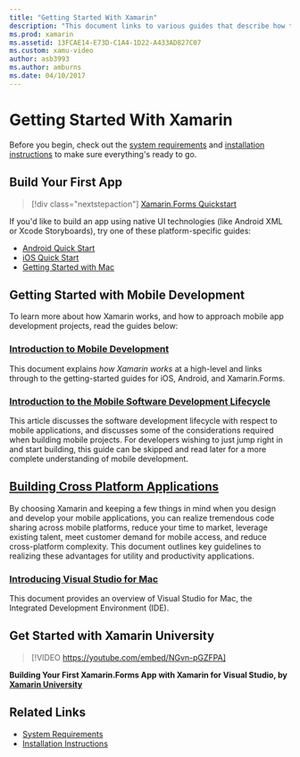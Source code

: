```yaml
---
title: "Getting Started With Xamarin"
description: "This document links to various guides that describe how to get started with Xamarin development. The linked content discusses how to build a first app, provides a general introduction to mobile development, and takes a look at training with Xamarin University."
ms.prod: xamarin
ms.assetid: 13FCAE14-E73D-C1A4-1D22-A433AD827C07
ms.custom: xamu-video
author: asb3993
ms.author: amburns
ms.date: 04/10/2017
---
```


# Getting Started With Xamarin

Before you begin, check out the [system requirements](requirements.md)
and [installation instructions](installation/index.md) to make sure everything's
ready to go.

## Build Your First App

> [!div class="nextstepaction"]
> [Xamarin.Forms Quickstart](~/xamarin-forms/get-started/hello-xamarin-forms/quickstart.md)

If you'd like to build an app using native UI technologies (like Android XML or Xcode Storyboards), try one of these platform-specific guides:

* [Android Quick Start](~/android/get-started/hello-android/hello-android-quickstart.md)
* [iOS Quick Start](~/ios/get-started/hello-ios/hello-ios-quickstart.md)
* [Getting Started with Mac](~/mac/get-started/hello-mac.md)

## Getting Started with Mobile Development

To learn more about how Xamarin works, and how to approach mobile app development projects,
read the guides below:

###  [Introduction to Mobile Development](~/cross-platform/get-started/introduction-to-mobile-development.md)

This document explains *how Xamarin works* at a high-level and links through to the getting-started guides for iOS, Android, and Xamarin.Forms.

###  [Introduction to the Mobile Software Development Lifecycle](~/cross-platform/get-started/introduction-to-mobile-sdlc.md)

This article discusses the software development lifecycle with respect to mobile applications, and discusses some of the considerations required when building mobile projects. For developers wishing to just jump right in and start building, this guide can be skipped and read later for a more complete understanding of mobile development.

##  [Building Cross Platform Applications](~/cross-platform/app-fundamentals/building-cross-platform-applications/index.md)

By choosing Xamarin and keeping a few things in mind when you design and
develop your mobile applications, you can realize tremendous code sharing across
mobile platforms, reduce your time to market, leverage existing talent, meet
customer demand for mobile access, and reduce cross-platform
complexity.&nbsp;This document outlines key guidelines to realizing these
advantages for utility and productivity applications.

###  [Introducing Visual Studio for Mac](https://docs.microsoft.com/visualstudio/mac/)

This document provides an overview of Visual Studio for Mac, the Integrated Development Environment (IDE).


## Get Started with Xamarin University

> [!VIDEO https://youtube.com/embed/NGvn-pGZFPA]

**Building Your First Xamarin.Forms App with Xamarin for Visual Studio, by [Xamarin University](https://university.xamarin.com)**

## Related Links

- [System Requirements](requirements.md)
- [Installation Instructions](~/cross-platform/get-started/installation/index.md)
